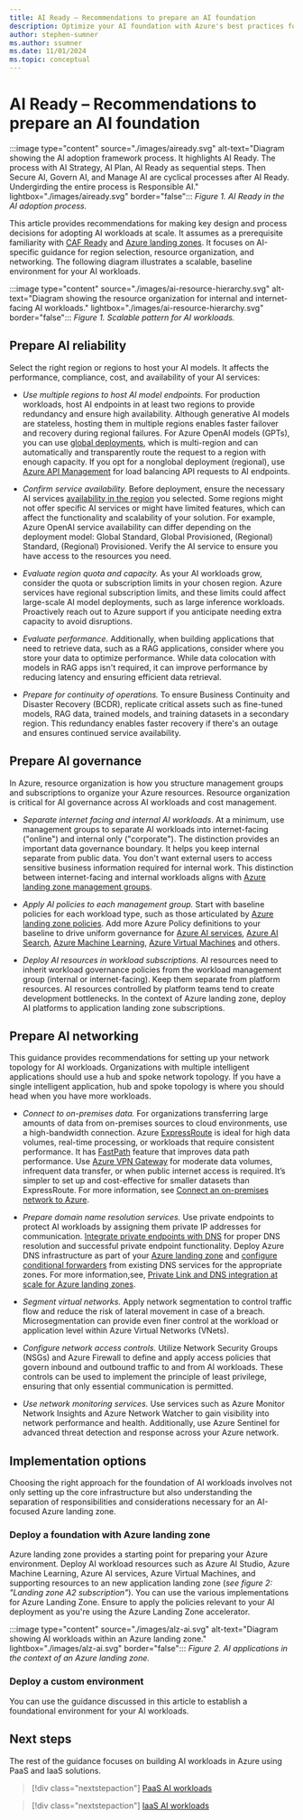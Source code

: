 ```yaml
---
title: AI Ready – Recommendations to prepare an AI foundation
description: Optimize your AI foundation with Azure's best practices for region selection, governance, networking, and connectivity.
author: stephen-sumner
ms.author: ssumner
ms.date: 11/01/2024
ms.topic: conceptual
---
```


# AI Ready – Recommendations to prepare an AI foundation

:::image type="content" source="./images/aiready.svg" alt-text="Diagram showing the AI adoption framework process. It highlights AI Ready. The process with AI Strategy, AI Plan, AI Ready as sequential steps. Then Secure AI, Govern AI, and Manage AI are cyclical processes after AI Ready. Undergirding the entire process is Responsible AI." lightbox="./images/aiready.svg" border="false":::
*Figure 1. AI Ready in the AI adoption process.*

This article provides recommendations for making key design and process decisions for adopting AI workloads at scale. It assumes as a prerequisite familiarity with [CAF Ready](/azure/cloud-adoption-framework/ready/) and [Azure landing zones](/azure/cloud-adoption-framework/ready/landing-zone/). It focuses on AI-specific guidance for region selection, resource organization, and networking. The following diagram illustrates a scalable, baseline environment for your AI workloads.

:::image type="content" source="./images/ai-resource-hierarchy.svg" alt-text="Diagram showing the resource organization for internal and internet-facing AI workloads." lightbox="./images/ai-resource-hierarchy.svg" border="false":::
*Figure 1. Scalable pattern for AI workloads.*

## Prepare AI reliability

Select the right region or regions to host your AI models. It affects the performance, compliance, cost, and availability of your AI services:

- *Use multiple regions to host AI model endpoints.* For production workloads, host AI endpoints in at least two regions to provide redundancy and ensure high availability. Although generative AI models are stateless, hosting them in multiple regions enables faster failover and recovery during regional failures. For Azure OpenAI models (GPTs), you can use [global deployments](/azure/ai-services/openai/how-to/deployment-types#deployment-types), which is multi-region and can automatically and transparently route the request to a region with enough capacity. If you opt for a nonglobal deployment (regional), use [Azure API Management](/azure/api-management/genai-gateway-capabilities#backend-load-balancer-and-circuit-breaker) for load balancing API requests to AI endpoints.

- *Confirm service availability.* Before deployment, ensure the necessary AI services [availability in the region](https://azure.microsoft.com/explore/global-infrastructure/products-by-region/#products-by-region_tab5) you selected. Some regions might not offer specific AI services or might have limited features, which can affect the functionality and scalability of your solution. For example, Azure OpenAI service availability can differ depending on the deployment model: Global Standard, Global Provisioned, (Regional) Standard, (Regional) Provisioned. Verify the AI service to ensure you have access to the resources you need.

- *Evaluate region quota and capacity.* As your AI workloads grow, consider the quota or subscription limits in your chosen region. Azure services have regional subscription limits, and these limits could affect large-scale AI model deployments, such as large inference workloads. Proactively reach out to Azure support if you anticipate needing extra capacity to avoid disruptions.

- *Evaluate performance.* Additionally, when building applications that need to retrieve data, such as a RAG applications, consider where you store your data to optimize performance. While data colocation with models in RAG apps isn't required, it can improve performance by reducing latency and ensuring efficient data retrieval.

- *Prepare for continuity of operations.* To ensure Business Continuity and Disaster Recovery (BCDR), replicate critical assets such as fine-tuned models, RAG data, trained models, and training datasets in a secondary region. This redundancy enables faster recovery if there's an outage and ensures continued service availability.

## Prepare AI governance

In Azure, resource organization is how you structure management groups and subscriptions to organize your Azure resources. Resource organization is critical for AI governance across AI workloads and cost management.

- *Separate internet facing and internal AI workloads*. At a minimum, use management groups to separate AI workloads into internet-facing ("online") and internal only ("corporate"). The distinction provides an important data governance boundary. It helps you keep internal separate from public data. You don't want external users to access sensitive business information required for internal work. This distinction between internet-facing and internal workloads aligns with [Azure landing zone management groups](/azure/cloud-adoption-framework/ready/landing-zone/design-area/resource-org-management-groups).

- *Apply AI policies to each management group.* Start with baseline policies for each workload type, such as those articulated by [Azure landing zone policies](https://github.com/Azure/Enterprise-Scale/wiki/ALZ-Policies). Add more Azure Policy definitions to your baseline to drive uniform governance for [Azure AI services](/azure/ai-services/policy-reference), [Azure AI Search](/azure/governance/policy/samples/built-in-policies#search), [Azure Machine Learning](/azure/governance/policy/samples/built-in-policies#machine-learning), [Azure Virtual Machines](/azure/virtual-machines/policy-reference) and others.

- *Deploy AI resources in workload subscriptions.* AI resources need to inherit workload governance policies from the workload management group (internal or internet-facing). Keep them separate from platform resources. AI resources controlled by platform teams tend to create development bottlenecks. In the context of Azure landing zone, deploy AI platforms to application landing zone subscriptions.

## Prepare AI networking

This guidance provides recommendations for setting up your network topology for AI workloads. Organizations with multiple intelligent applications should use a hub and spoke network topology. If you have a single intelligent application, hub and spoke topology is where you should head when you have more workloads.

- *Connect to on-premises data.* For organizations transferring large amounts of data from on-premises sources to cloud environments, use a high-bandwidth connection. Azure [ExpressRoute](/azure/expressroute/expressroute-introduction) is ideal for high data volumes, real-time processing, or workloads that require consistent performance. It has [FastPath](/azure/expressroute/about-fastpath) feature that improves data path performance. Use [Azure VPN Gateway](/azure/vpn-gateway/vpn-gateway-about-vpngateways) for moderate data volumes, infrequent data transfer, or when public internet access is required. It’s simpler to set up and cost-effective for smaller datasets than ExpressRoute. For more information, see [Connect an on-premises network to Azure](/azure/architecture/reference-architectures/hybrid-networking/).

- *Prepare domain name resolution services.* Use private endpoints to protect AI workloads by assigning them private IP addresses for communication. [Integrate private endpoints with DNS](/azure/private-link/private-endpoint-dns-integration) for proper DNS resolution and successful private endpoint functionality. Deploy Azure DNS infrastructure as part of your [Azure landing zone](/azure/cloud-adoption-framework/ready/azure-best-practices/dns-for-on-premises-and-azure-resources) and [configure conditional forwarders](/azure/private-link/private-endpoint-dns) from existing DNS services for the appropriate zones. For more information,see, [Private Link and DNS integration at scale for Azure landing zones](/azure/cloud-adoption-framework/ready/azure-best-practices/private-link-and-dns-integration-at-scale).

- *Segment virtual networks.* Apply network segmentation to control traffic flow and reduce the risk of lateral movement in case of a breach. Microsegmentation can provide even finer control at the workload or application level within Azure Virtual Networks (VNets).

- *Configure network access controls.* Utilize Network Security Groups (NSGs) and Azure Firewall to define and apply access policies that govern inbound and outbound traffic to and from AI workloads. These controls can be used to implement the principle of least privilege, ensuring that only essential communication is permitted.

- *Use network monitoring services.* Use services such as Azure Monitor Network Insights and Azure Network Watcher to gain visibility into network performance and health. Additionally, use Azure Sentinel for advanced threat detection and response across your Azure network.

## Implementation options

Choosing the right approach for the foundation of AI workloads involves not only setting up the core infrastructure but also understanding the separation of responsibilities and considerations necessary for an AI-focused Azure landing zone.

### Deploy a foundation with Azure landing zone

Azure landing zone provides a starting point for preparing your Azure environment. Deploy AI workload resources such as Azure AI Studio, Azure Machine Learning, Azure AI services, Azure Virtual Machines, and supporting resources to an new application landing zone (*see figure 2: "Landing zone A2 subscription"*). You can use the various implementations for Azure Landing Zone. Ensure to apply the policies relevant to your AI deployment as you're using the Azure Landing Zone accelerator.

:::image type="content" source="./images/alz-ai.svg" alt-text="Diagram showing AI workloads within an Azure landing zone." lightbox="./images/alz-ai.svg" border="false":::
*Figure 2. AI applications in the context of an Azure landing zone.*

### Deploy a custom environment

You can use the guidance discussed in this article to establish a foundational environment for your AI workloads.

## Next steps

The rest of the guidance focuses on building AI workloads in Azure using PaaS and IaaS solutions.

> [!div class="nextstepaction"]
> [PaaS AI workloads](./platform/resource-selection.md)

> [!div class="nextstepaction"]
> [IaaS AI workloads](./infrastructure/compute.md)
